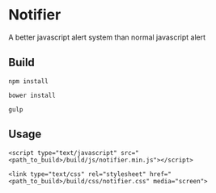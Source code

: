 # Notifier

A better javascript alert system than normal javascript alert

## Build

    npm install

    bower install

    gulp

## Usage

    <script type="text/javascript" src="<path_to_build>/build/js/notifier.min.js"></script>

    <link type="text/css" rel="stylesheet" href="<path_to_build>/build/css/notifier.css" media="screen">
